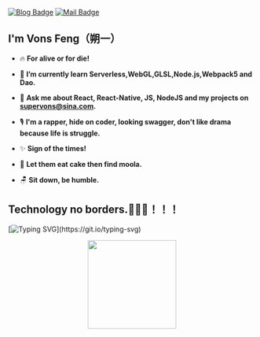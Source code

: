 [![Blog Badge](https://img.shields.io/badge/blog-190k%20pageview-brightgreen)](https://blog.csdn.net/qq934235475) 
[![Mail Badge](https://img.shields.io/badge/-supervons@sina.com-c14438?style=flat-square&logo=Gmail&logoColor=white&link=mailto:haoruileee@gmail.com)](mailto:haoruileee@gmail.com)
## I'm Vons Feng（朔一）
- 🔥 **For alive or for die!**

- 🌱 **I’m currently learn Serverless,WebGL,GLSL,Node.js,Webpack5 and Dao.**

- 💬 **Ask me about React, React-Native, JS, NodeJS and my projects on supervons@sina.com.**

- 🎙 **I'm a rapper, hide on coder, looking swagger, don't like drama because life is struggle.**

- ✨ **Sign of the times!**

- 🧁 **Let them eat cake then find moola.**

- 🪑 **Sit down, be humble.**

## Technology no borders.🚀🚀🚀！！！
[![Typing SVG](https://readme-typing-svg.demolab.com?font=Fira+Code&pause=1000&color=070408&width=435&lines=Know+yourself.)](https://git.io/typing-svg)
<p  align="center">
<a href="javaScript:">
  <img height="180em" src="https://github-profile-summary-cards.vercel.app/api/cards/profile-details?username=supervons&theme=github"/><br/>
</a>
</p>
